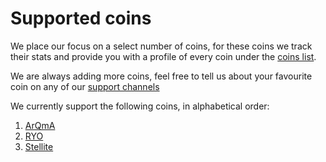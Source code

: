# Supported coins

We place our focus on a select number of coins, for these coins we track their
stats and provide you with a profile of every coin under the <a href="/coins" class="text-primary">coins list</a>.

We are always adding more coins, feel free to tell us about your favourite coin on any
of our <a href="/connect" target="_blank" class="text-primary">support channels <i class="fa fa-fw fa-external-link"></i></a>

We currently support the following coins, in alphabetical order:

1. <a href="https://arqma.com/" target="_blank" class="text-primary">ArQmA <i class="fa fa-fw fa-external-link"></i></a>
1. <a href="https://ryo-currency.com/" target="_blank" class="text-primary">RYO <i class="fa fa-fw fa-external-link"></i></a>
1. <a href="https://stellite.cash/" target="_blank" class="text-primary">Stellite <i class="fa fa-fw fa-external-link"></i></a>
